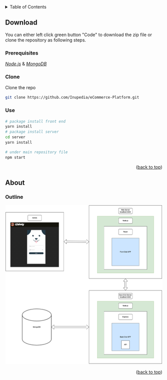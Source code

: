 <div id="top"></div>  
<details>  
  <summary>Table of Contents</summary>  
  <ol>  
   <li>  
      <a href="#download">Download</a>  
      <ul>  
         <li><a href="#prerequisites">Prerequisites</a></li>  
         <li><a href="#clone">Clone</a></li>  
        <li><a href="#use">Use</a></li>  
      </ul>  
   </li>  
    <li>  
      <a href="#about">About</a>  
      <ul>  
        <li><a href="#outline">Outline</a></li>  
      </ul>  
    </li>  
  </ol>  
</details>  


<!-- DOWNLOAD -->  

## Download

You can either left click green button "Code" to download the zip file or clone the repository as following steps.

### Prerequisites

<a href="https://nodejs.org/en/">_Node.js_</a> & <a href="https://www.mongodb.com/docs/manual/installation/">_MongoDB_</a>

### Clone

Clone the repo

 ```sh 
 git clone https://github.com/Inupedia/eCommerce-Platform.git  
 ```  

### Use

 ```sh 
 # package install front end
 yarn install   
 # package install server
 cd server
 yarn install
 ```  

 ```sh 
 # under main repository file
 npm start  
 ```  

<p align="right">(<a href="#top">back to top</a>)</p>  


<!-- ABOUT THE PROJECT -->  

## About

### Outline

<p align="center"><img src="./README/outline.png" alt="login-page" width="800"/></p>
<p align="right">(<a href="#top">back to top</a>)</p>